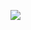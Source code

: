 [![](https://jitpack.io/v/zj565061763/compose-refresh.svg)](https://jitpack.io/#zj565061763/compose-refresh)